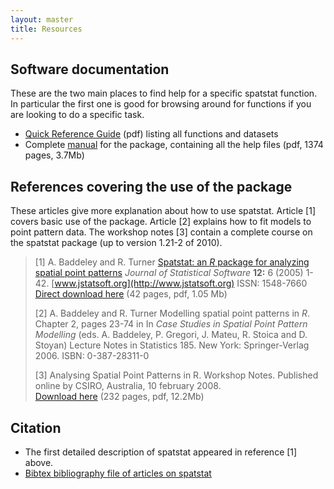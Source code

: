 ```yaml
---
layout: master
title: Resources
---
```


## Software documentation

These are the two main places to find help for a specific spatstat
function. In particular the first one is good for browsing around for
functions if you are looking to do a specific task.

-   [Quick Reference Guide](resources/spatstatQuickref.pdf) (pdf) listing all functions and datasets
-   Complete [manual](resources/spatstatManual.pdf) for the package, containing all the help files (pdf, 1374 pages, 3.7Mb)

## References covering the use of the package

These articles give more explanation about how to use
spatstat. Article [1] covers basic use of the package. Article [2]
explains how to fit models to point pattern data. The workshop notes
[3] contain a complete course on the spatstat package (up to version
1.21-2 of 2010).

> [1] A. Baddeley and R. Turner
>  [Spatstat: an *R* package for analyzing spatial point patterns](resources/spatstatJSSpaper.pdf)
>  *Journal of Statistical Software* **12:** 6 (2005) 1-42.
>  [www.jstatsoft.org](http://www.jstatsoft.org) ISSN: 1548-7660  
>  [Direct download here](resources/spatstatJSSpaper.pdf) (42 pages, pdf, 1.05 Mb)
>
> [2] A. Baddeley and R. Turner
>  Modelling spatial point patterns in *R*.
>  Chapter 2, pages 23-74 in
>  In *Case Studies in Spatial Point Pattern Modelling* (eds. A. Baddeley, P. Gregori, J. Mateu, R. Stoica and D. Stoyan)
>  Lecture Notes in Statistics 185. New York: Springer-Verlag 2006. ISBN: 0-387-28311-0
>
> [3] Analysing Spatial Point Patterns in R.
>  Workshop Notes.
>  Published online by CSIRO, Australia, 10 february 2008.  
>  [Download here](http://www.csiro.au/resources/pf16h.html) (232 pages, pdf, 12.2Mb)

## Citation

-   The first detailed description of spatstat appeared in reference [1] above.
-   [Bibtex bibliography file of articles on spatstat](resources/spatstat.bib)
